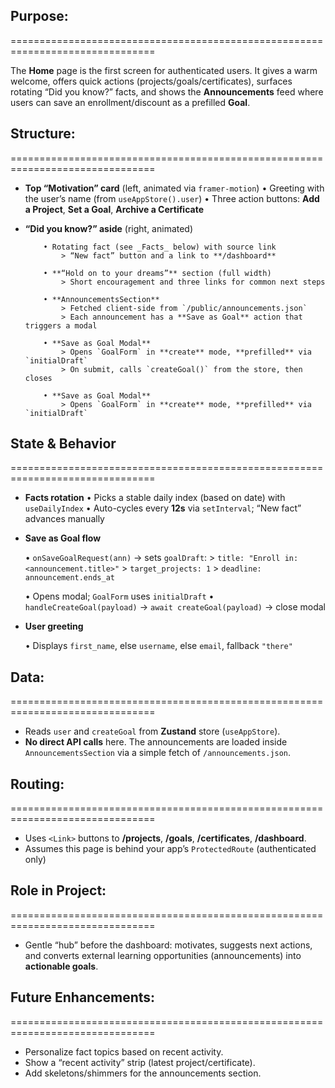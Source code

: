 ## Purpose:
===============================================================================

The **Home** page is the first screen for authenticated users. It gives a warm welcome, offers quick actions (projects/goals/certificates), surfaces rotating “Did you know?” facts, and shows the **Announcements** feed where users can save an enrollment/discount as a prefilled **Goal**.

## Structure:
===============================================================================

- **Top “Motivation” card** (left, animated via `framer-motion`)
          • Greeting with the user’s name (from `useAppStore().user`)
          • Three action buttons: **Add a Project**, **Set a Goal**, **Archive a Certificate**

- **“Did you know?” aside** (right, animated)

          • Rotating fact (see _Facts_ below) with source link
              > “New fact” button and a link to **/dashboard**

          • **“Hold on to your dreams”** section (full width)
              > Short encouragement and three links for common next steps

          • **AnnouncementsSection**
              > Fetched client-side from `/public/announcements.json`
              > Each announcement has a **Save as Goal** action that triggers a modal

          • **Save as Goal Modal**
              > Opens `GoalForm` in **create** mode, **prefilled** via `initialDraft`
              > On submit, calls `createGoal()` from the store, then closes

          • **Save as Goal Modal**
              > Opens `GoalForm` in **create** mode, **prefilled** via `initialDraft`

## State & Behavior
===============================================================================

- **Facts rotation**
  • Picks a stable daily index (based on date) with `useDailyIndex`
  • Auto-cycles every **12s** via `setInterval`; “New fact” advances manually

- **Save as Goal flow**

  • `onSaveGoalRequest(ann)` → sets `goalDraft`:
      > `title: "Enroll in: <announcement.title>"`
      > `target_projects: 1`
      > `deadline: announcement.ends_at`

  • Opens modal; `GoalForm` uses `initialDraft`
  • `handleCreateGoal(payload)` → `await createGoal(payload)` → close modal

- **User greeting**

  • Displays `first_name`, else `username`, else `email`, fallback `"there"`

## Data:
===============================================================================

- Reads `user` and `createGoal` from **Zustand** store (`useAppStore`).
- **No direct API calls** here. The announcements are loaded inside `AnnouncementsSection` via a simple fetch of `/announcements.json`.

## Routing:
===============================================================================

- Uses `<Link>` buttons to **/projects**, **/goals**, **/certificates**, **/dashboard**.
- Assumes this page is behind your app’s `ProtectedRoute` (authenticated only)

## Role in Project:
===============================================================================

- Gentle “hub” before the dashboard: motivates, suggests next actions, and converts external learning opportunities (announcements) into **actionable goals**.

## Future Enhancements:
===============================================================================

- Personalize fact topics based on recent activity.
- Show a “recent activity” strip (latest project/certificate).
- Add skeletons/shimmers for the announcements section.
